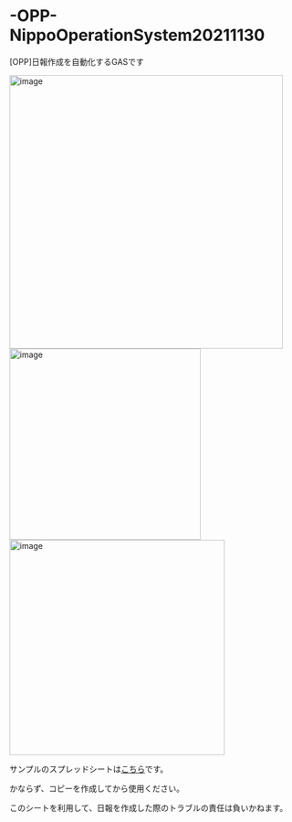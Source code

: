 # -OPP-NippoOperationSystem20211130
[OPP]日報作成を自動化するGASです

<img width="479" alt="image" src="https://user-images.githubusercontent.com/58035269/143914924-dbdb2f8f-4f45-4a52-a4f2-96e61196e506.png">

<img width="335" alt="image" src="https://user-images.githubusercontent.com/58035269/143914988-63120336-3577-43c2-abc9-4d4357e0ec13.png">

<img width="377" alt="image" src="https://user-images.githubusercontent.com/58035269/143915059-ed5e5770-a9e5-4e28-90a5-c1c2c1d8af48.png">



サンプルのスプレッドシートは[こちら](https://docs.google.com/spreadsheets/d/1QrlRqqoVbKPVEawBCDG61_jdJ52VWC_U8lQAXWqPoo4/edit?usp=sharing)です。

かならず、コピーを作成してから使用ください。

このシートを利用して、日報を作成した際のトラブルの責任は負いかねます。
